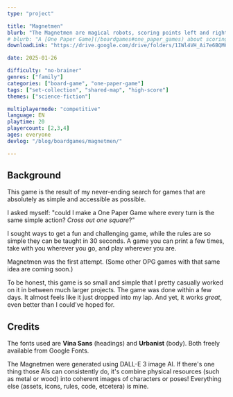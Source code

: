 ```yaml
---
type: "project"

title: "Magnetmen"
blurb: "The Magnetmen are magical robots, scoring points left and right. The only issue? The more you use them, the more spaces from which you're repelled."
# blurb: "A [One Paper Game](/boardgames#one_paper_games) about scoring points before the Magnetmen repel you from the entire board!"
downloadLink: "https://drive.google.com/drive/folders/1IWl4VH_Ai7e6BQM6PE4dY3YUfkDn2zQj"

date: 2025-01-26

difficulty: "no-brainer"
genres: ["family"]
categories: ["board-game", "one-paper-game"]
tags: ["set-collection", "shared-map", "high-score"]
themes: ["science-fiction"]

multiplayermode: "competitive"
language: EN
playtime: 20
playercount: [2,3,4]
ages: everyone
devlog: "/blog/boardgames/magnetmen/"

---
```


## Background

This game is the result of my never-ending search for games that are absolutely as simple and accessible as possible. 

I asked myself: "could I make a One Paper Game where every turn is the same simple action? _Cross out one square_?"

I sought ways to get a fun and challenging game, while the rules are so simple they can be taught in 30 seconds. A game you can print a few times, take with you wherever you go, and play wherever you are.

Magnetmen was the first attempt. (Some other OPG games with that same idea are coming soon.)

To be honest, this game is so small and simple that I pretty casually worked on it in between much larger projects. The game was done within a few days. It almost feels like it just dropped into my lap. And yet, it works _great_, even better than I could've hoped for.

## Credits

The fonts used are **Vina Sans** (headings) and **Urbanist** (body). Both freely available from Google Fonts. 

The Magnetmen were generated using DALL-E 3 image AI. If there's one thing those AIs can consistently do, it's combine physical resources (such as metal or wood) into coherent images of characters or poses! Everything else (assets, icons, rules, code, etcetera) is mine.